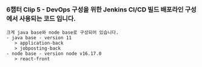### 6챕터 Clip 5 - DevOps 구성을 위한 Jenkins CI/CD 빌드 배포라인 구성 에서 사용되는 코드 입니다.
```
크게 java base와 node base로 구성되어 있습니다.
- java base - version 11
   > application-back
   > jobposting-back
- node base - version node v16.17.0
   > react-front
```
